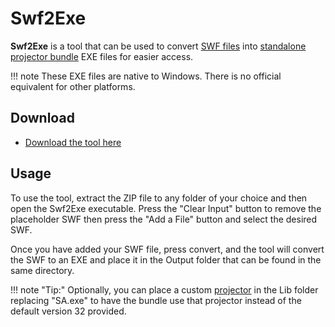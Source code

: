# Swf2Exe

**Swf2Exe** is a tool that can be used to convert [SWF files](../info/swf.md) into [standalone projector bundle](../info/bundle.md) EXE files for easier access. 

!!! note
	These EXE files are native to Windows. There is no official equivalent for other platforms.

## Download

- [Download the tool here](https://cdn.discordapp.com/attachments/711545571130998846/795404822882418738/Swf2eXe_Latest.zip)

## Usage

To use the tool, extract the ZIP file to any folder of your choice and then open the Swf2Exe executable. Press the "Clear Input" button to remove the placeholder SWF then press the "Add a File" button and select the desired SWF.

Once you have added your SWF file, press convert, and the tool will convert the SWF to an EXE and place it in the Output folder that can be found in the same directory. 

!!! note "Tip:"
	Optionally, you can place a custom [projector](../players/projector.md) in the Lib folder replacing "SA.exe" to have the bundle use that projector instead of the default version 32 provided.